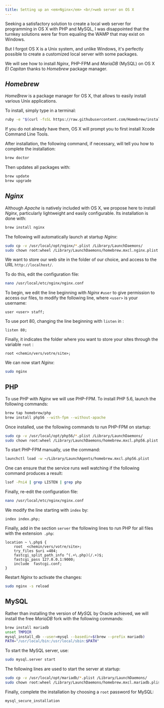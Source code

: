 ```yaml
---
title: Setting up an <em>Nginx</em> <br/>web server on OS X 
---
```


Seeking a satisfactory solution to create a local web server for programming in OS X with PHP and MySQL, I was disappointed that the turnkey solutions were far from equaling the WAMP that may exist on Windows.

But I forgot OS X is a Unix system, and unlike Windows, it's perfectly possible to create a customized local server with some packages.

We will see how to install *Nginx*, PHP-FPM and *MariaDB* (MySQL) on OS X *El Capitan* thanks to *Homebrew* package manager.

## *Homebrew* 

*HomeBrew* is a package manager for OS X, that allows to easily install various Unix applications.

To install, simply type in a terminal:

```bash
ruby -e "$(curl -fsSL https://raw.githubusercontent.com/Homebrew/install/master/install)"
```

If you do not already have them, OS X will prompt you to first install Xcode Command Line Tools.

After installation, the following command, if necessary, will tell you how to complete the installation:

```bash
brew doctor
```

Then updates all packages with:

```bash
brew update
brew upgrade
```

## *Nginx*

Although *Apache* is natively included with OS X, we propose here to install *Nginx*, particularly lightweight and easily configurable. Its installation is done with:

```bash
brew install nginx
```

The following will automatically launch at startup *Nginx*:

```bash
sudo cp -v /usr/local/opt/nginx/*.plist /Library/LaunchDaemons/
sudo chown root:wheel /Library/LaunchDaemons/homebrew.mxcl.nginx.plist
```

We want to store our web site in the folder of our choice, and access to the URL `http://localhost/`.

To do this, edit the configuration file:

```bash
nano /usr/local/etc/nginx/nginx.conf
```

To begin, we edit the line beginning with *Nginx* `#user` to give permission to access our files, to modify the following line, where `<user>` is your username:

```nginx
user <user> staff;
```

To use port 80, changing the line beginning with `listen` in :

```nginx
listen 80;
```

Finally, it indicates the folder where you want to store your sites through the variable `root` :

```nginx
root <chemin/vers/votre/site>;
```

We can now start *Nginx*:

```bash
sudo nginx
```

## PHP

To use PHP with *Nginx* we will use PHP-FPM. To install PHP 5.6, launch the following commands:

```bash
brew tap homebrew/php
brew install php56 --with-fpm --without-apache 
```

Once installed, use the following commands to run PHP-FPM on startup:

```bash
sudo cp -v /usr/local/opt/php56/*.plist /Library/LaunchDaemons/
sudo chown root:wheel /Library/LaunchDaemons/homebrew.mxcl.php56.plist
```

To start PHP-FPM manually, use the command:

```bash
launchctl load -w ~/Library/LaunchAgents/homebrew.mxcl.php56.plist
```

One can ensure that the service runs well watching if the following command produces a result:

```bash
lsof -Pni4 | grep LISTEN | grep php
```

Finally, re-edit the configuration file:

```bash
nano /usr/local/etc/nginx/nginx.conf
```

We modify the line starting with `index` by:

```nginx
index index.php;
```

Finally, add in the section `server` the following lines to run PHP for all files with the extension` .php`:

```nginx
location ~ \.php$ {
    root  <chemin/vers/votre/site>;
    try_files $uri =404;
    fastcgi_split_path_info ^(.+\.php)(/.+)$;
    fastcgi_pass 127.0.0.1:9000;
    include  fastcgi.conf;
}
```

Restart *Nginx* to activate the changes:

```bash
sudo nginx -s reload
```

## MySQL

Rather than installing the version of *MySQL* by Oracle achieved, we will install the free *MariaDB* fork with the following commands:

```bash
brew install mariadb
unset TMPDIR
mysql_install_db --user=mysql --basedir=$(brew --prefix mariadb)
PATH="/usr/local/bin:/usr/local/sbin:$PATH"
```

To start the MySQL server, use:

```bash
sudo mysql.server start
```

The following lines are used to start the server at startup:

```bash
sudo cp -v /usr/local/opt/mariadb/*.plist /Library/LaunchDaemons/
sudo chown root:wheel /Library/LaunchDaemons/homebrew.mxcl.mariadb.plist
```

Finally, complete the installation by choosing a `root` password for MySQL:

```bash
mysql_secure_installation
```
